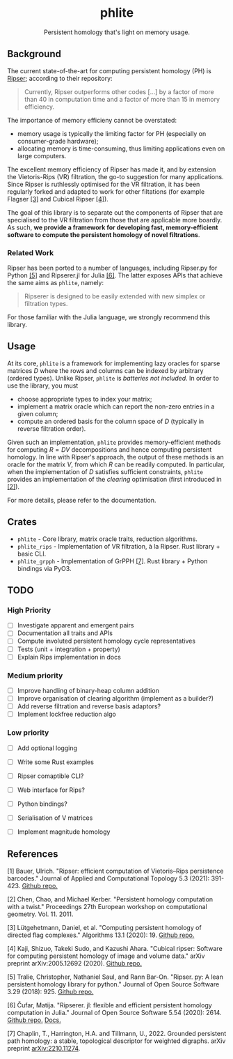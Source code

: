 <div align="center">

<h1>phlite</h1>

Persistent homology that's light on memory usage.

</div>

## Background

The current state-of-the-art for computing persistent homology (PH) is [Ripser](#1); according to their repository:

> Currently, Ripser outperforms other codes \[...\] by a factor of more than 40 in computation time and a factor of more than 15 in memory efficiency.

The importance of memory efficieny cannot be overstated:
* memory usage is typically the limiting factor for PH (especially on consumer-grade hardware);
* allocating memory is time-consuming, thus limiting applications even on large computers.

The excellent memory efficiency of Ripser has made it, and by extension the Vietoris-Rips (VR) filtration, the go-to suggestion for many applications.
Since Ripser is ruthlessly optimised for the VR filtration, it has been regularly forked and adapted to work for other filtations (for example Flagser [[3]](#3) and Cubical Ripser [[4]](#4)).

The goal of this library is to separate out the components of Ripser that are specialised to the VR filtration from those that are applicable more boardly.
As such, __we provide a framework for developing fast, memory-efficient software to compute the persistent homology of novel filtrations__.

### Related Work

Ripser has been ported to a number of languages, including Ripser.py for Python [[5]](#5) and Ripserer.jl for Julia [[6]](#6).
The latter exposes APIs that achieve the same aims as `phlite`, namely:

> Ripserer is designed to be easily extended with new simplex or filtration types.

For those familiar with the Julia language, we strongly recommend this library.

## Usage

At its core, `phlite` is a framework for implementing lazy oracles for sparse matrices $D$ where the rows and columns can be indexed by arbitrary (ordered types).
Unlike Ripser, `phlite` is _batteries not included_.
In order to use the library, you must
* choose appropriate types to index your matrix;
* implement a matrix oracle which can report the non-zero entries in a given column;
* compute an ordered basis for the column space of $D$ (typically in reverse filtration order).

Given such an implementation, `phlite` provides memory-efficient methods for computing $R = D V$ decompositions and hence computing persistent homology.
In line with Ripser's approach, the output of these methods is an oracle for the matrix $V$, from which $R$ can be readily computed.
In particular, when the implementation of $D$ satisfies sufficient constraints, `phlite` provides an implementation of the _clearing_ optimisation (first introduced in [[2]](#2)).

For more details, please refer to the documentation.

## Crates

* `phlite` - Core library, matrix oracle traits, reduction algorithms.
* `phlite_rips` - Implementation of VR filtration, à la Ripser. Rust library + basic CLI.
* `phlite_grpph` - Implementation of GrPPH [[7]](#7). Rust library + Python bindings via PyO3.

## TODO

### High Priority

- [ ] Investigate apparent and emergent pairs
- [ ] Documentation all traits and APIs
- [ ] Compute involuted persistent homology cycle representatives
- [ ] Tests (unit + integration + property)
- [ ] Explain Rips implementation in docs

### Medium priority

- [ ] Improve handling of binary-heap column addition
- [ ] Improve organisation of clearing algorithm (implement as a builder?)
- [ ] Add reverse filtration and reverse basis adaptors?
- [ ] Implement lockfree reduction algo

### Low priority

- [ ] Add optional logging
- [ ] Write some Rust examples
- [ ] Ripser comaptible CLI?
- [ ] Web interface for Rips?
- [ ] Python bindings?
- [ ] Serialisation of V matrices
- [ ] Implement magnitude homology


## References

<a id="1">[1]</a>
Bauer, Ulrich. "Ripser: efficient computation of Vietoris–Rips persistence barcodes." Journal of Applied and Computational Topology 5.3 (2021): 391-423. [Github repo.](https://github.com/Ripser/ripser)

<a id="2">[2]</a>
Chen, Chao, and Michael Kerber. "Persistent homology computation with a twist." Proceedings 27th European workshop on computational geometry. Vol. 11. 2011.

<a id="3">[3]</a>
Lütgehetmann, Daniel, et al. "Computing persistent homology of directed flag complexes." Algorithms 13.1 (2020): 19. [Github repo.](https://github.com/luetge/flagser)

<a id="4">[4]</a>
Kaji, Shizuo, Takeki Sudo, and Kazushi Ahara. "Cubical ripser: Software for computing persistent homology of image and volume data." arXiv preprint arXiv:2005.12692 (2020). [Github repo.](https://github.com/shizuo-kaji/CubicalRipser_3dim)

<a id="5">[5]</a>
Tralie, Christopher, Nathaniel Saul, and Rann Bar-On. "Ripser. py: A lean persistent homology library for python." Journal of Open Source Software 3.29 (2018): 925. [Github repo.](https://github.com/scikit-tda/ripser.py)

<a id="6">[6]</a>
Čufar, Matija. "Ripserer. jl: flexible and efficient persistent homology computation in Julia." Journal of Open Source Software 5.54 (2020): 2614. [Github repo.](https://github.com/mtsch/Ripserer.jl) [Docs.](https://mtsch.github.io/Ripserer.jl/dev/)

<a id="7">[7]</a>
Chaplin, T., Harrington, H.A. and Tillmann, U., 2022.
Grounded persistent path homology: a stable, topological descriptor for weighted digraphs.
arXiv preprint [arXiv:2210.11274](https://arxiv.org/abs/2210.11274).
